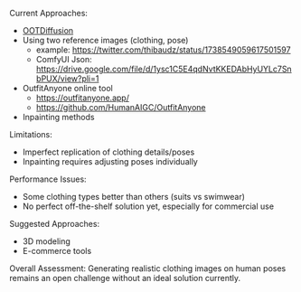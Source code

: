 Current Approaches:  
  
- [OOTDiffusion](https://github.com/levihsu/OOTDiffusion)  
- Using two reference images (clothing, pose)  
	- example: https://twitter.com/thibaudz/status/1738549059617501597  
	- ComfyUI Json: https://drive.google.com/file/d/1ysc1C5E4qdNvtKKEDAbHyUYLc7SnbPUX/view?pli=1  
- OutfitAnyone online tool  
	- https://outfitanyone.app/  
	- https://github.com/HumanAIGC/OutfitAnyone  
- Inpainting methods  
  
Limitations:  
  
- Imperfect replication of clothing details/poses  
- Inpainting requires adjusting poses individually  
  
Performance Issues:  
  
- Some clothing types better than others (suits vs swimwear)  
- No perfect off-the-shelf solution yet, especially for commercial use  
  
Suggested Approaches:  
  
- 3D modeling  
- E-commerce tools  
  
Overall Assessment: Generating realistic clothing images on human poses remains an open challenge without an ideal solution currently. 